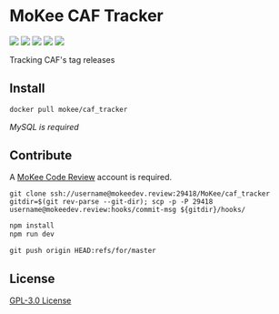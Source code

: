 MoKee CAF Tracker
==========

[![][npm-deps]][npm-deps-url] [![][npm-devDeps]][npm-deps-url] [![][docker-build]][docker-url] [![][docker-pulls]][docker-url] [![][ctbtors-img]][ctbtors-url]

Tracking CAF's tag releases

## Install

```sh
docker pull mokee/caf_tracker
```

_MySQL is required_

## Contribute

A [MoKee Code Review](https://mokeedev.review/) account is required.

```
git clone ssh://username@mokeedev.review:29418/MoKee/caf_tracker
gitdir=$(git rev-parse --git-dir); scp -p -P 29418 username@mokeedev.review:hooks/commit-msg ${gitdir}/hooks/
```

```sh
npm install
npm run dev
```

```
git push origin HEAD:refs/for/master
```

## License

[GPL-3.0 License](LICENSE)

[npm-deps]: https://img.shields.io/david/MoKee/caf_tracker.svg?style=flat-square
[npm-devDeps]: https://img.shields.io/david/dev/MoKee/caf_tracker.svg?style=flat-square
[npm-deps-url]: packages.json
[docker-build]: https://img.shields.io/docker/build/mokee/caf_tracker.svg?style=flat-square
[docker-pulls]: https://img.shields.io/docker/pulls/mokee/caf_tracker.svg?style=flat-square
[docker-url]: https://hub.docker.com/r/mokee/caf_tracker/
[ctbtors-img]: https://img.shields.io/github/contributors/MoKee/caf_tracker.svg?style=flat-square
[ctbtors-url]: https://mokeedev.review/q/project:MoKee%252Fcaf_tracker
